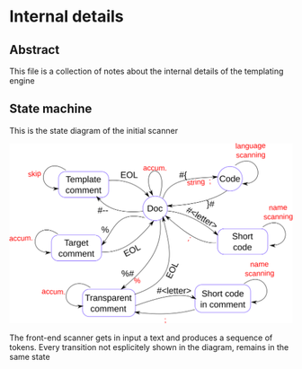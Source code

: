 # Internal details 

## Abstract
This file is a collection of notes about the internal details of the templating engine

## State machine
This is the state diagram of the initial scanner

![](state-diagram.svg)

The front-end scanner gets in input a text and produces a sequence of tokens. Every transition not esplicitely shown in the diagram, remains in the same state 
